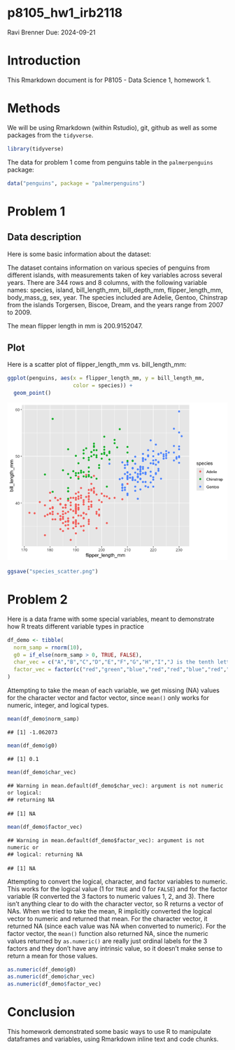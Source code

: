 p8105_hw1_irb2118
================
Ravi Brenner
Due: 2024-09-21

# Introduction

This Rmarkdown document is for P8105 - Data Science 1, homework 1.

# Methods

We will be using Rmarkdown (within Rstudio), git, github as well as some
packages from the `tidyverse`.

``` r
library(tidyverse)
```

The data for problem 1 come from penguins table in the `palmerpenguins`
package:

``` r
data("penguins", package = "palmerpenguins")
```

# Problem 1

## Data description

Here is some basic information about the dataset:

The dataset contains information on various species of penguins from
different islands, with measurements taken of key variables across
several years. There are 344 rows and 8 columns, with the following
variable names: species, island, bill_length_mm, bill_depth_mm,
flipper_length_mm, body_mass_g, sex, year. The species included are
Adelie, Gentoo, Chinstrap from the islands Torgersen, Biscoe, Dream, and
the years range from 2007 to 2009.

The mean flipper length in mm is 200.9152047.

## Plot

Here is a scatter plot of flipper_length_mm vs. bill_length_mm:

``` r
ggplot(penguins, aes(x = flipper_length_mm, y = bill_length_mm,
                     color = species)) + 
  geom_point()
```

![](p8105_hw1_irb2118_files/figure-gfm/unnamed-chunk-3-1.png)<!-- -->

``` r
ggsave("species_scatter.png")
```

# Problem 2

Here is a data frame with some special variables, meant to demonstrate
how R treats different variable types in practice

``` r
df_demo <- tibble(
  norm_samp = rnorm(10),
  g0 = if_else(norm_samp > 0, TRUE, FALSE),
  char_vec = c("A","B","C","D","E","F","G","H","I","J is the tenth letter"),
  factor_vec = factor(c("red","green","blue","red","red","blue","red","green","blue","blue"))
)
```

Attempting to take the mean of each variable, we get missing (NA) values
for the character vector and factor vector, since `mean()` only works
for numeric, integer, and logical types.

``` r
mean(df_demo$norm_samp)
```

    ## [1] -1.062073

``` r
mean(df_demo$g0)
```

    ## [1] 0.1

``` r
mean(df_demo$char_vec)
```

    ## Warning in mean.default(df_demo$char_vec): argument is not numeric or logical:
    ## returning NA

    ## [1] NA

``` r
mean(df_demo$factor_vec)
```

    ## Warning in mean.default(df_demo$factor_vec): argument is not numeric or
    ## logical: returning NA

    ## [1] NA

Attempting to convert the logical, character, and factor variables to
numeric. This works for the logical value (1 for `TRUE` and 0 for
`FALSE`) and for the factor variable (R converted the 3 factors to
numeric values 1, 2, and 3). There isn’t anything clear to do with the
character vector, so R returns a vector of NAs. When we tried to take
the mean, R implicitly converted the logical vector to numeric and
returned that mean. For the character vector, it returned NA (since each
value was NA when converted to numeric). For the factor vector, the
`mean()` function also returned NA, since the numeric values returned by
`as.numeric()` are really just ordinal labels for the 3 factors and they
don’t have any intrinsic value, so it doesn’t make sense to return a
mean for those values.

``` r
as.numeric(df_demo$g0)
as.numeric(df_demo$char_vec)
as.numeric(df_demo$factor_vec)
```

# Conclusion

This homework demonstrated some basic ways to use R to manipulate
dataframes and variables, using Rmarkdown inline text and code chunks.
